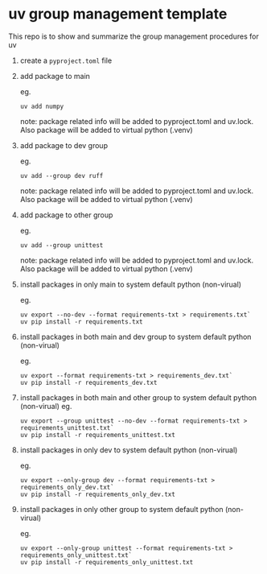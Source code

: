 # uv group management template
This repo is to show and summarize the group management procedures for uv


1. create a `pyproject.toml` file
2. add package to main
    
    eg. 
    
    ```shell
    uv add numpy
    ```

    note:
    package related info will be added to pyproject.toml and uv.lock. Also package will be added to virtual python (.venv)

3. add package to dev group

    eg. 
    
    ```shell
    uv add --group dev ruff
    ```

    note:
    package related info will be added to pyproject.toml and uv.lock. Also package will be added to virtual python (.venv)

4. add package to other group

    eg. 
    ```shell
    uv add --group unittest
    ```

    note:
    package related info will be added to pyproject.toml and uv.lock. Also package will be added to virtual python (.venv)

5. install packages in only main to system default python (non-virual) 

    eg. 
    ```shell
    uv export --no-dev --format requirements-txt > requirements.txt`
    uv pip install -r requirements.txt
    ```
    

6. install packages in both main and dev group to system default python (non-virual) 

    eg. 
    ```shell
    uv export --format requirements-txt > requirements_dev.txt`
    uv pip install -r requirements_dev.txt
    ```

7. install packages in both main and other group to system default python (non-virual) 
     eg. 
    ```shell
    uv export --group unittest --no-dev --format requirements-txt > requirements_unittest.txt`
    uv pip install -r requirements_unittest.txt
    ```

8. install packages in only dev to system default python (non-virual) 

    eg. 
    ```shell
    uv export --only-group dev --format requirements-txt > requirements_only_dev.txt`
    uv pip install -r requirements_only_dev.txt
    ```

9. install packages in only other group to system default python (non-virual) 

    eg. 
    ```shell
    uv export --only-group unittest --format requirements-txt > requirements_only_unittest.txt`
    uv pip install -r requirements_only_unittest.txt
    ```


